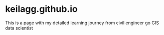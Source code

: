 # keilagg.github.io

This is a page with my detailed learning journey from civil engineer go GIS data scientist
